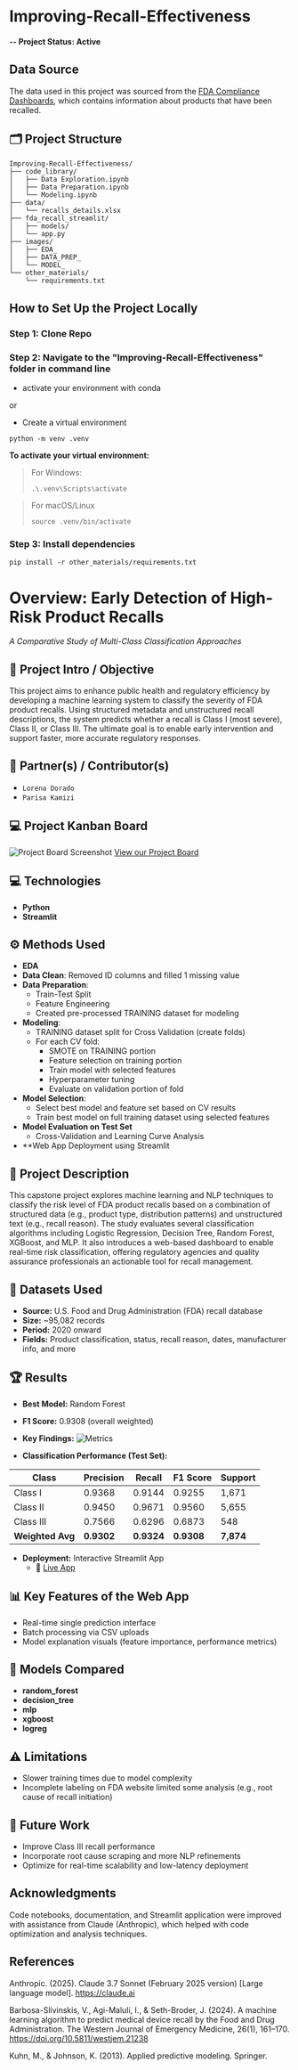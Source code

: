 # Improving-Recall-Effectiveness

#### -- Project Status: Active

## Data Source
The data used in this project was sourced from the [FDA Compliance Dashboards](https://datadashboard.fda.gov/ora/cd/recalls.htm), which contains information about products that have been recalled.

## 🗂️ Project Structure
```plaintext
Improving-Recall-Effectiveness/
├── code_library/
│   ├── Data Exploration.ipynb
│   ├── Data Preparation.ipynb
│   └── Modeling.ipynb
├── data/
│   └── recalls_details.xlsx
├── fda_recall_streamlit/
│   ├── models/
│   └── app.py
├── images/
│   ├── EDA_
│   ├── DATA_PREP_
│   └── MODEL_
└── other_materials/
    └── requirements.txt
```

## How to Set Up the Project Locally

### Step 1: Clone Repo

### Step 2: Navigate to the "Improving-Recall-Effectiveness" folder in command line

* activate your environment with conda

or 

* Create a virtual environment
```
python -m venv .venv
```

**To activate your virtual environment:**

> For Windows:
> ```
> .\.venv\Scripts\activate
> ```

> For macOS/Linux
> ```
> source .venv/bin/activate
> ```

### Step 3: Install dependencies
```
pip install -r other_materials/requirements.txt
```
# Overview: Early Detection of High-Risk Product Recalls  
*A Comparative Study of Multi-Class Classification Approaches*

## 📌 Project Intro / Objective
This project aims to enhance public health and regulatory efficiency by developing a machine learning system to classify the severity of FDA product recalls. Using structured metadata and unstructured recall descriptions, the system predicts whether a recall is Class I (most severe), Class II, or Class III. The ultimate goal is to enable early intervention and support faster, more accurate regulatory responses.

## 👥 Partner(s) / Contributor(s)
- `Lorena Dorado`  
- `Parisa Kamizi`

## 💻 Project Kanban Board
![Project Board Screenshot](images/kanban.PNG)
[View our Project Board](https://github.com/users/renaqd/projects/8)

## 💻 Technologies
- **Python**
- **Streamlit**

## ⚙️ Methods Used
- **EDA**
- **Data Clean**: Removed ID columns and filled 1 missing value  
- **Data Preparation**:
  - Train-Test Split
  - Feature Engineering
  - Created pre-processed TRAINING dataset for modeling
- **Modeling**:
  - TRAINING dataset split for Cross Validation (create folds)
  - For each CV fold:
    - SMOTE on TRAINING portion
    - Feature selection on training portion
    - Train model with selected features
    - Hyperparameter tuning
    - Evaluate on validation portion of fold
- **Model Selection**:
  - Select best model and feature set based on CV results
  - Train best model on full training dataset using selected features
- **Model Evaluation on Test Set**
  - Cross-Validation and Learning Curve Analysis
- **Web App Deployment using Streamlit

## 📂 Project Description
This capstone project explores machine learning and NLP techniques to classify the risk level of FDA product recalls based on a combination of structured data (e.g., product type, distribution patterns) and unstructured text (e.g., recall reason). The study evaluates several classification algorithms including Logistic Regression, Decision Tree, Random Forest, XGBoost, and MLP. It also introduces a web-based dashboard to enable real-time risk classification, offering regulatory agencies and quality assurance professionals an actionable tool for recall management.

## 🧠 Datasets Used
- **Source:** U.S. Food and Drug Administration (FDA) recall database  
- **Size:** ~95,082 records  
- **Period:** 2020 onward  
- **Fields:** Product classification, status, recall reason, dates, manufacturer info, and more

## 🏆 Results
- **Best Model:** Random Forest  
- **F1 Score:** 0.9308 (overall weighted)  
- **Key Findings:**
![Metrics](images/MODEL_metrics_heatmap.png)


- **Classification Performance (Test Set):**

| Class     | Precision | Recall  | F1 Score | Support |
|-----------|-----------|---------|----------|---------|
| Class I   | 0.9368    | 0.9144  | 0.9255   | 1,671   |
| Class II  | 0.9450    | 0.9671  | 0.9560   | 5,655   |
| Class III | 0.7566    | 0.6296  | 0.6873   | 548     |
| **Weighted Avg** | **0.9302** | **0.9324** | **0.9308** | **7,874** |
- **Deployment:** Interactive Streamlit App  
  - 🔗 [Live App](https://ads599-recall-classification.streamlit.app/)

## 📊 Key Features of the Web App
- Real-time single prediction interface
- Batch processing via CSV uploads
- Model explanation visuals (feature importance, performance metrics)

## 🧪 Models Compared
- **random_forest**
- **decision_tree**
- **mlp**
- **xgboost**
- **logreg**


## ⚠️ Limitations
- Slower training times due to model complexity
- Incomplete labeling on FDA website limited some analysis (e.g., root cause of recall initiation)

## 🔮 Future Work
- Improve Class III recall performance
- Incorporate root cause scraping and more NLP refinements
- Optimize for real-time scalability and low-latency deployment

## Acknowledgments
Code notebooks, documentation, and Streamlit application were improved with assistance from Claude (Anthropic), which helped with code optimization and analysis techniques.

## References
Anthropic. (2025). Claude 3.7 Sonnet (February 2025 version) [Large language model]. https://claude.ai

Barbosa-Slivinskis, V., Agi-Maluli, I., & Seth-Broder, J. (2024). A machine learning algorithm to predict medical device recall by the Food and Drug Administration. The Western Journal of Emergency Medicine, 26(1), 161–170. https://doi.org/10.5811/westjem.21238

Kuhn, M., & Johnson, K. (2013). Applied predictive modeling. Springer.
